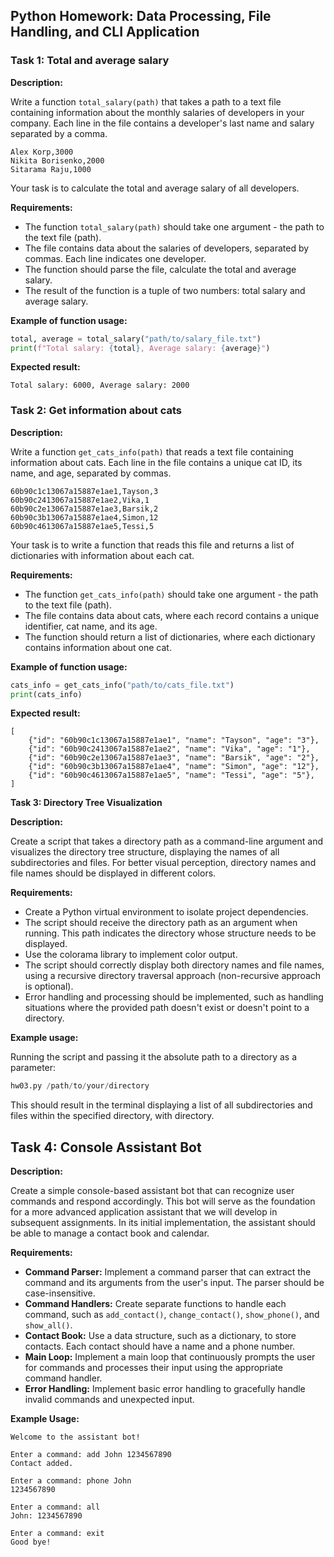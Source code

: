 ## Python Homework: Data Processing, File Handling, and CLI Application

### Task 1: Total and average salary

**Description:**

Write a function `total_salary(path)` that takes a path to a text file containing information about the monthly salaries of developers in your company. Each line in the file contains a developer's last name and salary separated by a comma.

```
Alex Korp,3000
Nikita Borisenko,2000
Sitarama Raju,1000
```

Your task is to calculate the total and average salary of all developers.

**Requirements:**

- The function `total_salary(path)` should take one argument - the path to the text file (path).
- The file contains data about the salaries of developers, separated by commas. Each line indicates one developer.
- The function should parse the file, calculate the total and average salary.
- The result of the function is a tuple of two numbers: total salary and average salary.

**Example of function usage:**

```python
total, average = total_salary("path/to/salary_file.txt")
print(f"Total salary: {total}, Average salary: {average}")
```

**Expected result:**

```
Total salary: 6000, Average salary: 2000
```

### Task 2: Get information about cats

**Description:**

Write a function `get_cats_info(path)` that reads a text file containing information about cats. Each line in the file contains a unique cat ID, its name, and age, separated by commas.

```
60b90c1c13067a15887e1ae1,Tayson,3
60b90c2413067a15887e1ae2,Vika,1
60b90c2e13067a15887e1ae3,Barsik,2
60b90c3b13067a15887e1ae4,Simon,12
60b90c4613067a15887e1ae5,Tessi,5
```

Your task is to write a function that reads this file and returns a list of dictionaries with information about each cat.

**Requirements:**

- The function `get_cats_info(path)` should take one argument - the path to the text file (path).
- The file contains data about cats, where each record contains a unique identifier, cat name, and its age.
- The function should return a list of dictionaries, where each dictionary contains information about one cat.

**Example of function usage:**

```python
cats_info = get_cats_info("path/to/cats_file.txt")
print(cats_info)
```

**Expected result:**

```
[
    {"id": "60b90c1c13067a15887e1ae1", "name": "Tayson", "age": "3"},
    {"id": "60b90c2413067a15887e1ae2", "name": "Vika", "age": "1"},
    {"id": "60b90c2e13067a15887e1ae3", "name": "Barsik", "age": "2"},
    {"id": "60b90c3b13067a15887e1ae4", "name": "Simon", "age": "12"},
    {"id": "60b90c4613067a15887e1ae5", "name": "Tessi", "age": "5"},
]
```

**Task 3: Directory Tree Visualization**

**Description:**

Create a script that takes a directory path as a command-line argument and visualizes the directory tree structure, displaying the names of all subdirectories and files. For better visual perception, directory names and file names should be displayed in different colors.

**Requirements:**

- Create a Python virtual environment to isolate project dependencies.
- The script should receive the directory path as an argument when running. This path indicates the directory whose structure needs to be displayed.
- Use the colorama library to implement color output.
- The script should correctly display both directory names and file names, using a recursive directory traversal approach (non-recursive approach is optional).
- Error handling and processing should be implemented, such as handling situations where the provided path doesn't exist or doesn't point to a directory.

**Example usage:**

Running the script and passing it the absolute path to a directory as a parameter:

```python
hw03.py /path/to/your/directory
```

This should result in the terminal displaying a list of all subdirectories and files within the specified directory, with directory.

## Task 4: Console Assistant Bot

**Description:**

Create a simple console-based assistant bot that can recognize user commands and respond accordingly. This bot will serve as the foundation for a more advanced application assistant that we will develop in subsequent assignments. In its initial implementation, the assistant should be able to manage a contact book and calendar.

**Requirements:**

- **Command Parser:** Implement a command parser that can extract the command and its arguments from the user's input. The parser should be case-insensitive.
- **Command Handlers:** Create separate functions to handle each command, such as `add_contact()`, `change_contact()`, `show_phone()`, and `show_all()`.
- **Contact Book:** Use a data structure, such as a dictionary, to store contacts. Each contact should have a name and a phone number.
- **Main Loop:** Implement a main loop that continuously prompts the user for commands and processes their input using the appropriate command handler.
- **Error Handling:** Implement basic error handling to gracefully handle invalid commands and unexpected input.

**Example Usage:**

```
Welcome to the assistant bot!

Enter a command: add John 1234567890
Contact added.

Enter a command: phone John
1234567890

Enter a command: all
John: 1234567890

Enter a command: exit
Good bye!
```
